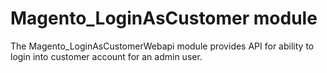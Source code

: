 # Magento_LoginAsCustomer module

The Magento_LoginAsCustomerWebapi module provides API for ability to login into customer account for an admin user.

